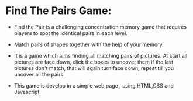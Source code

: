 # Find The Pairs Game: 

* Find the Pair is a challenging concentration memory game that requires players to
spot the identical pairs in each level.

* Match pairs of shapes together with the help of your memory.

* It is a game which aims finding all matching pairs of pictures. At start all pictures are face down, click the boxes to uncover them if the last pictures don't match, that will
again turn face down, repeat till you uncover all the pairs.

* This game is develop in a simple web page , using HTML,CSS and Javascript.
